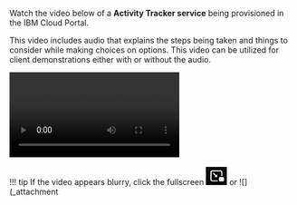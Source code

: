 Watch the video below of a **Activity Tracker service** being provisioned in the IBM Cloud Portal.

This video includes audio that explains the steps being taken and things to consider while making choices on options. This video can be utilized for client demonstrations either with or without the audio.

![type:video](./_videos/CreateActivityTracker-final.mp4)

!!! tip
    If the video appears blurry, click the fullscreen ![](_attachments/FullScreenVideo.png) or ![](_attachment
